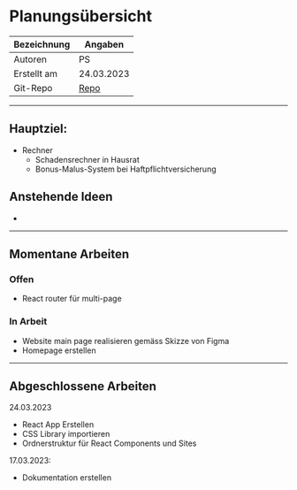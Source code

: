 # Planungsübersicht
| Bezeichnung | Angaben |
| - | - |
| Autoren | PS |
| Erstellt am | 24.03.2023 |
| Git-Repo | [Repo](https://github.com/bambuk-sh/project_versicherungsrechner) |

---
## Hauptziel:
- Rechner
	- Schadensrechner in Hausrat
	- Bonus-Malus-System bei Haftpflichtversicherung


## Anstehende Ideen
- 

---

## Momentane Arbeiten

### Offen
- React router für multi-page

### In Arbeit
- Website main page realisieren gemäss Skizze von Figma
- Homepage erstellen

---

## Abgeschlossene Arbeiten
24.03.2023
- React App Erstellen
- CSS Library importieren
- Ordnerstruktur für React Components und Sites

17.03.2023:
- Dokumentation erstellen



